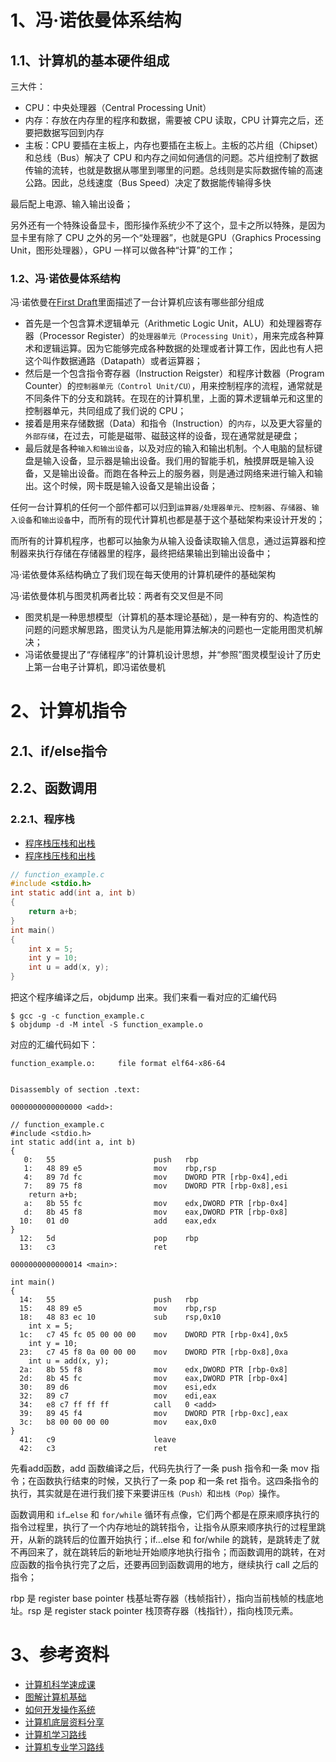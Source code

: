 # 1、冯·诺依曼体系结构

## 1.1、计算机的基本硬件组成

三大件：
- CPU：中央处理器（Central Processing Unit）
- 内存：存放在内存里的程序和数据，需要被 CPU 读取，CPU 计算完之后，还要把数据写回到内存
- 主板：CPU 要插在主板上，内存也要插在主板上。主板的芯片组（Chipset）和总线（Bus）解决了 CPU 和内存之间如何通信的问题。芯片组控制了数据传输的流转，也就是数据从哪里到哪里的问题。总线则是实际数据传输的高速公路。因此，总线速度（Bus Speed）决定了数据能传输得多快

最后配上电源、输入输出设备；

另外还有一个特殊设备显卡，图形操作系统少不了这个，显卡之所以特殊，是因为显卡里有除了 CPU 之外的另一个“处理器”，也就是GPU（Graphics Processing Unit，图形处理器），GPU 一样可以做各种“计算”的工作；

### 1.2、冯·诺依曼体系结构

冯·诺依曼在[First Draft](https://en.wikipedia.org/wiki/First_Draft_of_a_Report_on_the_EDVAC)里面描述了一台计算机应该有哪些部分组成
- 首先是一个包含算术逻辑单元（Arithmetic Logic Unit，ALU）和处理器寄存器（Processor Register）的`处理器单元（Processing Unit）`，用来完成各种算术和逻辑运算。因为它能够完成各种数据的处理或者计算工作，因此也有人把这个叫作数据通路（Datapath）或者运算器；
- 然后是一个包含指令寄存器（Instruction Reigster）和程序计数器（Program Counter）的`控制器单元（Control Unit/CU）`，用来控制程序的流程，通常就是不同条件下的分支和跳转。在现在的计算机里，上面的算术逻辑单元和这里的控制器单元，共同组成了我们说的 CPU；
- 接着是用来存储数据（Data）和指令（Instruction）的`内存`，以及更大容量的`外部存储`，在过去，可能是磁带、磁鼓这样的设备，现在通常就是硬盘；
- 最后就是各种`输入和输出设备`，以及对应的输入和输出机制。个人电脑的鼠标键盘是输入设备，显示器是输出设备。我们用的智能手机，触摸屏既是输入设备，又是输出设备。而跑在各种云上的服务器，则是通过网络来进行输入和输出。这个时候，网卡既是输入设备又是输出设备；

任何一台计算机的任何一个部件都可以归到`运算器/处理器单元`、`控制器`、`存储器`、`输入设备`和`输出设备`中，而所有的现代计算机也都是基于这个基础架构来设计开发的；

而所有的计算机程序，也都可以抽象为从输入设备读取输入信息，通过运算器和控制器来执行存储在存储器里的程序，最终把结果输出到输出设备中；

冯·诺依曼体系结构确立了我们现在每天使用的计算机硬件的基础架构

冯·诺依曼体机与图灵机两者比较：两者有交叉但是不同
- 图灵机是一种思想模型（计算机的基本理论基础），是一种有穷的、构造性的问题的问题求解思路，图灵认为凡是能用算法解决的问题也一定能用图灵机解决；
- 冯诺依曼提出了“存储程序”的计算机设计思想，并“参照”图灵模型设计了历史上第一台电子计算机，即冯诺依曼机

# 2、计算机指令

## 2.1、if/else指令


## 2.2、函数调用

### 2.2.1、程序栈

- [程序栈压栈和出栈](https://manybutfinite.com/post/journey-to-the-stack/)
- [程序栈压栈和出栈](https://manybutfinite.com/post/epilogues-canaries-buffer-overflows/)

```c
// function_example.c
#include <stdio.h>
int static add(int a, int b)
{
    return a+b;
}
int main()
{
    int x = 5;
    int y = 10;
    int u = add(x, y);
}
```
把这个程序编译之后，objdump 出来。我们来看一看对应的汇编代码
```
$ gcc -g -c function_example.c
$ objdump -d -M intel -S function_example.o
```
对应的汇编代码如下：
```
function_example.o:     file format elf64-x86-64


Disassembly of section .text:

0000000000000000 <add>:

// function_example.c
#include <stdio.h>
int static add(int a, int b)
{
   0:	55                   	push   rbp
   1:	48 89 e5             	mov    rbp,rsp
   4:	89 7d fc             	mov    DWORD PTR [rbp-0x4],edi
   7:	89 75 f8             	mov    DWORD PTR [rbp-0x8],esi
    return a+b;
   a:	8b 55 fc             	mov    edx,DWORD PTR [rbp-0x4]
   d:	8b 45 f8             	mov    eax,DWORD PTR [rbp-0x8]
  10:	01 d0                	add    eax,edx
}
  12:	5d                   	pop    rbp
  13:	c3                   	ret    

0000000000000014 <main>:

int main()
{
  14:	55                   	push   rbp
  15:	48 89 e5             	mov    rbp,rsp
  18:	48 83 ec 10          	sub    rsp,0x10
    int x = 5;
  1c:	c7 45 fc 05 00 00 00 	mov    DWORD PTR [rbp-0x4],0x5
    int y = 10;
  23:	c7 45 f8 0a 00 00 00 	mov    DWORD PTR [rbp-0x8],0xa
    int u = add(x, y);
  2a:	8b 55 f8             	mov    edx,DWORD PTR [rbp-0x8]
  2d:	8b 45 fc             	mov    eax,DWORD PTR [rbp-0x4]
  30:	89 d6                	mov    esi,edx
  32:	89 c7                	mov    edi,eax
  34:	e8 c7 ff ff ff       	call   0 <add>
  39:	89 45 f4             	mov    DWORD PTR [rbp-0xc],eax
  3c:	b8 00 00 00 00       	mov    eax,0x0
}
  41:	c9                   	leave  
  42:	c3                   	ret    
```
先看add函数，add 函数编译之后，代码先执行了一条 push 指令和一条 mov 指令；在函数执行结束的时候，又执行了一条 pop 和一条 ret 指令。这四条指令的执行，其实就是在进行我们接下来要讲`压栈（Push）`和`出栈（Pop）`操作。

函数调用和 `if…else` 和 `for/while` 循环有点像，它们两个都是在原来顺序执行的指令过程里，执行了一个内存地址的跳转指令，让指令从原来顺序执行的过程里跳开，从新的跳转后的位置开始执行；if…else 和 for/while 的跳转，是跳转走了就不再回来了，就在跳转后的新地址开始顺序地执行指令；而函数调用的跳转，在对应函数的指令执行完了之后，还要再回到函数调用的地方，继续执行 call 之后的指令；

rbp 是 register base pointer 栈基址寄存器（栈帧指针），指向当前栈帧的栈底地址。rsp 是 register stack pointer 栈顶寄存器（栈指针），指向栈顶元素。


# 3、参考资料

- [计算机科学速成课](https://github.com/chenlanqing/Crash-Course-Computer-Science-Chinese)
- [图解计算机基础](https://xiaolincoding.com/)
- [如何开发操作系统](http://osdev.foofun.cn/index.php?title=Expanded_Main_Page)
- [计算机底层资料分享](https://github.com/liuyubobobo/cool-open-sharings)
- [计算机学习路线](https://csguide.cn/roadmap/)
- [计算机专业学习路线](https://hackway.org/docs/cs/intro)
